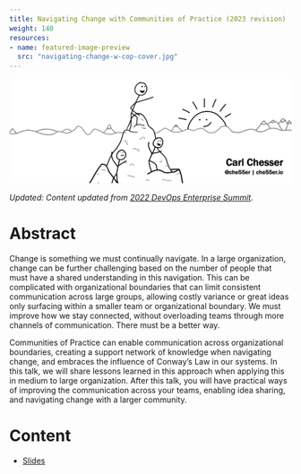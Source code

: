```yaml
---
title: Navigating Change with Communities of Practice (2023 revision)
weight: 140
resources:
- name: featured-image-preview
  src: "navigating-change-w-cop-cover.jpg"
---
```


![](navigating-change-w-cop.png)

_*Updated*: Content updated from [2022 DevOps Enterprise Summit](../navigating-change-w-cop)._

# Abstract

Change is something we must continually navigate. In a large organization, change can be further challenging based on the number of people that must have a shared understanding in this navigation. This can be complicated with organizational boundaries that can limit consistent communication across large groups, allowing costly variance or great ideas only surfacing within a smaller team or organizational boundary. We must improve how we stay connected, without overloading teams through more channels of communication. There must be a better way.
 
Communities of Practice can enable communication across organizational boundaries, creating a support network of knowledge when navigating change, and embraces the influence of Conway’s Law in our systems. In this talk, we will share lessons learned in this approach when applying this in medium to large organization. After this talk, you will have practical ways of improving the communication across your teams, enabling idea sharing, and navigating change with a larger community.

# Content

* [Slides](/slides/navigating-change-with-cop-2023.pdf)
